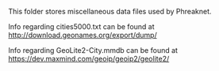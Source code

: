 This folder stores miscellaneous data files used by Phreaknet.

Info regarding cities5000.txt can be found at http://download.geonames.org/export/dump/

Info regarding GeoLite2-City.mmdb can be found at https://dev.maxmind.com/geoip/geoip2/geolite2/
